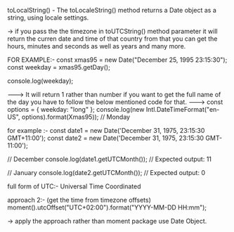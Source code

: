 toLocalString() - The toLocaleString() method returns a Date object as a string, using locale settings.

-> if you pass the the timezone in toUTCString() method parameter it will return the curren date and time of that country from that you can get the hours, minutes and seconds as well as years and many more.

FOR EXAMPLE:-
const xmas95 = new Date("December 25, 1995 23:15:30");
const weekday = xmas95.getDay();

console.log(weekday);

---> It will return 1
rather than number if you want to get the full name of the day you have to follow the below mentioned code for that.
---> const options = { weekday: "long" };
console.log(new Intl.DateTimeFormat("en-US", options).format(Xmas95));
// Monday

for example :-
const date1 = new Date('December 31, 1975, 23:15:30 GMT+11:00');
const date2 = new Date('December 31, 1975, 23:15:30 GMT-11:00');

// December
console.log(date1.getUTCMonth());
// Expected output: 11

// January
console.log(date2.getUTCMonth());
// Expected output: 0

full form of UTC:- Universal Time Coordinated

approach 2:- (get the time from timezone offsets)
moment().utcOffset("UTC+02:00").format("YYYY-MM-DD HH:mm");

-> apply the approach rather than moment package use Date Object.
